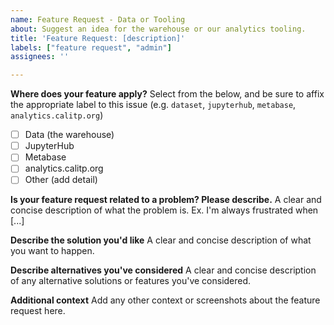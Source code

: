 ```yaml
---
name: Feature Request - Data or Tooling
about: Suggest an idea for the warehouse or our analytics tooling.
title: 'Feature Request: [description]'
labels: ["feature request", "admin"]
assignees: ''

---
```

**Where does your feature apply?**
Select from the below, and be sure to affix the appropriate label to this issue (e.g. `dataset`, `jupyterhub`, `metabase`, `analytics.calitp.org`)
- [ ] Data (the warehouse)
- [ ] JupyterHub
- [ ] Metabase
- [ ] analytics.calitp.org  
- [ ] Other (add detail)

**Is your feature request related to a problem? Please describe.**
A clear and concise description of what the problem is. Ex. I'm always frustrated when [...]

**Describe the solution you'd like**
A clear and concise description of what you want to happen.

**Describe alternatives you've considered**
A clear and concise description of any alternative solutions or features you've considered.

**Additional context**
Add any other context or screenshots about the feature request here.
